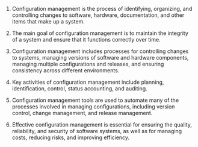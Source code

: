 

1. Configuration management is the process of identifying, organizing, and controlling changes to software, hardware, documentation, and other items that make up a system.

2. The main goal of configuration management is to maintain the integrity of a system and ensure that it functions correctly over time.

3. Configuration management includes processes for controlling changes to systems, managing versions of software and hardware components, managing multiple configurations and releases, and ensuring consistency across different environments.

4. Key activities of configuration management include planning, identification, control, status accounting, and auditing.

5. Configuration management tools are used to automate many of the processes involved in managing configurations, including version control, change management, and release management.

6. Effective configuration management is essential for ensuring the quality, reliability, and security of software systems, as well as for managing costs, reducing risks, and improving efficiency.